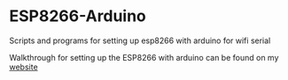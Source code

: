 ESP8266-Arduino
===============

Scripts and programs for setting up esp8266 with arduino for wifi serial

Walkthrough for setting up the ESP8266 with arduino can be found on my 
[website](http://llancaster.com)